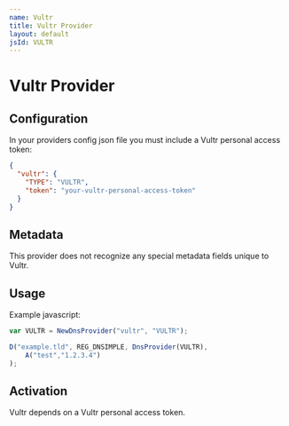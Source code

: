 ```yaml
---
name: Vultr
title: Vultr Provider
layout: default
jsId: VULTR
---
```

# Vultr Provider

## Configuration

In your providers config json file you must include a Vultr personal access token:

```json
{
  "vultr": {
    "TYPE": "VULTR",
    "token": "your-vultr-personal-access-token"
  }
}
```

## Metadata

This provider does not recognize any special metadata fields unique to Vultr.

## Usage

Example javascript:

```js
var VULTR = NewDnsProvider("vultr", "VULTR");

D("example.tld", REG_DNSIMPLE, DnsProvider(VULTR),
    A("test","1.2.3.4")
);
```

## Activation

Vultr depends on a Vultr personal access token.
